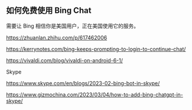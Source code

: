 ## 如何免费使用 Bing Chat

需要让 Bing 相信你是美国用户，正在美国使用它的服务。

https://zhuanlan.zhihu.com/p/617462006

https://kerrynotes.com/bing-keeps-prompting-to-login-to-continue-chat/

https://vivaldi.com/blog/vivaldi-on-android-6-1/

Skype

https://www.skype.com/en/blogs/2023-02-bing-bot-in-skype/

https://www.gizmochina.com/2023/03/04/how-to-add-bing-chatgpt-in-skype/